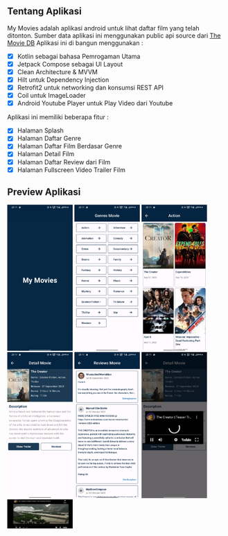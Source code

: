 ## Tentang Aplikasi

My Movies adalah aplikasi android untuk lihat daftar film yang telah ditonton. Sumber data aplikasi ini menggunakan public api source dari <a href = "https://www.themoviedb.org/">The Movie DB</a>
Aplikasi ini di bangun menggunakan :  
- [x] Kotlin sebagai bahasa Pemrogaman Utama</a>
- [x] Jetpack Compose sebagai UI Layout</a>
- [x] Clean Architecture & MVVM</a>
- [x] Hilt untuk Dependency Injection </a>
- [x] Retrofit2 untuk networking dan konsumsi REST API</a>
- [x] Coil untuk ImageLoader</a>
- [x] Android Youtube Player untuk Play Video dari Youtube</a>

Aplikasi ini memiliki beberapa fitur :
- [x] Halaman Splash
- [x] Halaman Daftar Genre
- [x] Halaman Daftar Film Berdasar Genre
- [x] Halaman Detail Film 
- [x] Halaman Daftar Review dari Film
- [x] Halaman Fullscreen Video Trailer Film

## Preview Aplikasi
[<img src="./screenshots/01.jpg" width="30%"/>](./screenshots/01.jpg )
[<img src="./screenshots/02.jpg" width="30%"/>](./screenshots/02.jpg )
[<img src="./screenshots/03.jpg" width="30%"/>](./screenshots/03.jpg )
[<img src="./screenshots/04.jpg" width="30%"/>](./screenshots/04.jpg )
[<img src="./screenshots/05.jpg" width="30%"/>](./screenshots/05.jpg )
[<img src="./screenshots/06.jpg" width="30%"/>](./screenshots/06.jpg )
[<img src="./screenshots/07.jpg" width="30%"/>](./screenshots/07.jpg )
